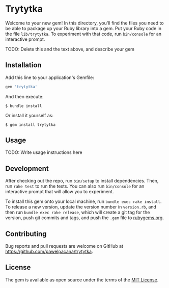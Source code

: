 # Trytytka

Welcome to your new gem! In this directory, you'll find the files you need to be able to package up your Ruby library into a gem. Put your Ruby code in the file `lib/trytytka`. To experiment with that code, run `bin/console` for an interactive prompt.

TODO: Delete this and the text above, and describe your gem

## Installation

Add this line to your application's Gemfile:

```ruby
gem 'trytytka'
```

And then execute:

    $ bundle install

Or install it yourself as:

    $ gem install trytytka

## Usage

TODO: Write usage instructions here

## Development

After checking out the repo, run `bin/setup` to install dependencies. Then, run `rake test` to run the tests. You can also run `bin/console` for an interactive prompt that will allow you to experiment.

To install this gem onto your local machine, run `bundle exec rake install`. To release a new version, update the version number in `version.rb`, and then run `bundle exec rake release`, which will create a git tag for the version, push git commits and tags, and push the `.gem` file to [rubygems.org](https://rubygems.org).

## Contributing

Bug reports and pull requests are welcome on GitHub at https://github.com/pawelpacana/trytytka.


## License

The gem is available as open source under the terms of the [MIT License](https://opensource.org/licenses/MIT).
